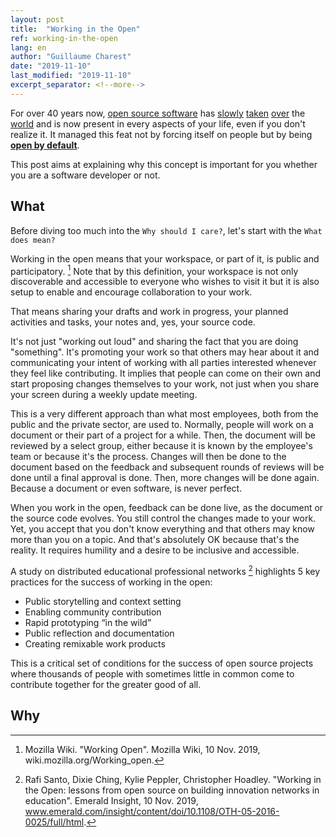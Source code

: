 ```yaml
---
layout: post
title:  "Working in the Open"
ref: working-in-the-open
lang: en
author: "Guillaume Charest"
date: "2019-11-10"
last_modified: "2019-11-10"
excerpt_separator: <!--more-->
---
```

For over 40 years now, [open source software](https://www.linkedin.com/pulse/20130419164101-1893586-open-source-is-eating-the-software-world/) has [slowly](https://www.forbes.com/sites/adrianbridgwater/2015/04/24/if-software-is-eating-the-world-then-open-source-will-chew-it-up-and-swallow/#142e68c13902) [taken](https://medium.com/@yusufhussain/software-is-eating-the-world-open-source-is-eating-software-how-do-we-fill-the-skills-gap-717e9e9c4f38) [over](https://techcrunch.com/2019/01/12/how-open-source-software-took-over-the-world/) the [world](https://developer.ibm.com/blogs/how-open-source-software-is-eating-the-world/) and is now present in every aspects of your life, even if you don't realize it.
It managed this feat not by forcing itself on people but by being [**open by default**](https://open.canada.ca/en/content/open-default-and-modern-easy-use-formats).

This post aims at explaining why this concept is important for you whether you are a software developer or not.

<!--more-->

## What

Before diving too much into the `Why should I care?`, let's start with the `What does mean?`

Working in the open means that your workspace, or part of it, is public and participatory. [^1]
Note that by this definition, your workspace is not only discoverable and accessible to everyone who wishes to visit it but it is also setup to enable and encourage collaboration to your work.

That means sharing your drafts and work in progress, your planned activities and tasks, your notes and, yes, your source code.

It's not just "working out loud" and sharing the fact that you are doing "something".
It's promoting your work so that others may hear about it and communicating your intent of working with all parties interested whenever they feel like contributing.
It implies that people can come on their own and start proposing changes themselves to your work, not just when you share your screen during a weekly update meeting.

This is a very different approach than what most employees, both from the public and the private sector, are used to.
Normally, people will work on a document or their part of a project for a while. Then, the document will be reviewed by a select group, either because it is known by the employee's team or because it's the process.
Changes will then be done to the document based on the feedback and subsequent rounds of reviews will be done until a final approval is done.
Then, more changes will be done again.
Because a document or even software, is never perfect.

When you work in the open, feedback can be done live, as the document or the source code evolves.
You still control the changes made to your work.
Yet, you accept that you don't know everything and that others may know more than you on a topic.
And that's absolutely OK because that's the reality.
It requires humility and a desire to be inclusive and accessible.

A study on distributed educational professional networks [^2] highlights 5 key practices for the success of working in the open:

- Public storytelling and context setting
- Enabling community contribution
- Rapid prototyping “in the wild”
- Public reflection and documentation
- Creating remixable work products

This is a critical set of conditions for the success of open source projects where thousands of people with sometimes little in common come to contribute together for the greater good of all.

## Why



[^1]: Mozilla Wiki. "Working Open". Mozilla Wiki, 10 Nov. 2019, wiki.mozilla.org/Working_open.

[^2]: Rafi Santo, Dixie Ching, Kylie Peppler, Christopher Hoadley. "Working in the Open: lessons from open source on building innovation networks in education". Emerald Insight, 10 Nov. 2019, www.emerald.com/insight/content/doi/10.1108/OTH-05-2016-0025/full/html.
